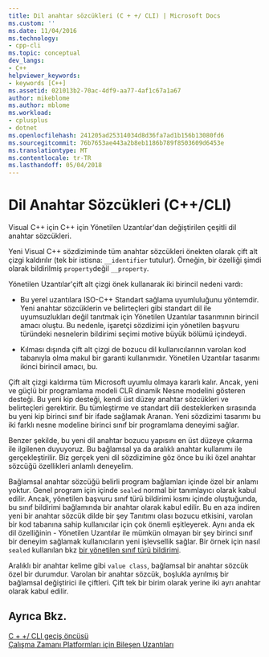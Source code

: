 ```yaml
---
title: Dil anahtar sözcükleri (C + +/ CLI) | Microsoft Docs
ms.custom: ''
ms.date: 11/04/2016
ms.technology:
- cpp-cli
ms.topic: conceptual
dev_langs:
- C++
helpviewer_keywords:
- keywords [C++]
ms.assetid: 021013b2-70ac-4df9-aa77-4af1c67a1a67
author: mikeblome
ms.author: mblome
ms.workload:
- cplusplus
- dotnet
ms.openlocfilehash: 241205ad25314034d8d36fa7ad1b156b13080fd6
ms.sourcegitcommit: 76b7653ae443a2b8eb1186b789f8503609d6453e
ms.translationtype: MT
ms.contentlocale: tr-TR
ms.lasthandoff: 05/04/2018
---
```

# <a name="language-keywords-ccli"></a>Dil Anahtar Sözcükleri (C++/CLI)
Visual C++ için C++ için Yönetilen Uzantılar'dan değiştirilen çeşitli dil anahtar sözcükleri.  
  
 Yeni Visual C++ sözdiziminde tüm anahtar sözcükleri önekten olarak çift alt çizgi kaldırılır (tek bir istisna: `__identifier` tutulur). Örneğin, bir özelliği şimdi olarak bildirilmiş `property`değil `__property`.  
  
 Yönetilen Uzantılar'çift alt çizgi önek kullanarak iki birincil nedeni vardı:  
  
-   Bu yerel uzantılara ISO-C++ Standart sağlama uyumluluğunu yöntemdir. Yeni anahtar sözcüklerin ve belirteçleri gibi standart dil ile uyumsuzlukları değil tanıtmak için Yönetilen Uzantılar tasarımının birincil amacı oluştu. Bu nedenle, işaretçi sözdizimi için yönetilen başvuru türündeki nesnelerin bildirimi seçimi motive büyük bölümü içindeydi.  
  
-   Kılması dışında çift alt çizgi de bozucu dil kullanıcılarının varolan kod tabanıyla olma makul bir garanti kullanımıdır. Yönetilen Uzantılar tasarımı ikinci birincil amacı, bu.  
  
 Çift alt çizgi kaldırma tüm Microsoft uyumlu olmaya kararlı kalır. Ancak, yeni ve güçlü bir programlama modeli CLR dinamik Nesne modelini gösteren desteği. Bu yeni kip desteği, kendi üst düzey anahtar sözcükleri ve belirteçleri gerektirir. Bu tümleştirme ve standart dili desteklerken sırasında bu yeni kip birinci sınıf bir ifade sağlamak Aranan. Yeni sözdizimi tasarımı bu iki farklı nesne modeline birinci sınıf bir programlama deneyimi sağlar.  
  
 Benzer şekilde, bu yeni dil anahtar bozucu yapısını en üst düzeye çıkarma ile ilgilenen duyuyoruz. Bu bağlamsal ya da aralıklı anahtar kullanımı ile gerçekleştirilir. Biz gerçek yeni dil sözdizimine göz önce bu iki özel anahtar sözcüğü özellikleri anlamlı deneyelim.  
  
 Bağlamsal anahtar sözcüğü belirli program bağlamları içinde özel bir anlamı yoktur. Genel program için içinde `sealed` normal bir tanımlayıcı olarak kabul edilir. Ancak, yönetilen başvuru sınıf türü bildirimi kısmı içinde oluştuğunda, bu sınıf bildirimi bağlamında bir anahtar olarak kabul edilir. Bu en aza indiren yeni bir anahtar sözcük dilde bir şey Tanıtımı olası bozucu etkisini, varolan bir kod tabanına sahip kullanıcılar için çok önemli eşitleyerek. Aynı anda ek dil özelliğinin - Yönetilen Uzantılar ile mümkün olmayan bir şey birinci sınıf bir deneyim sağlamak kullanıcıların yeni işlevsellik sağlar. Bir örnek için nasıl `sealed` kullanılan bkz [bir yönetilen sınıf türü bildirimi](../dotnet/declaration-of-a-managed-class-type.md).  
  
 Aralıklı bir anahtar kelime gibi `value class`, bağlamsal bir anahtar sözcük özel bir durumdur. Varolan bir anahtar sözcük, boşlukla ayrılmış bir bağlamsal değiştirici ile çiftleri. Çift tek bir birim olarak yerine iki ayrı anahtar olarak kabul edilir.  
  
## <a name="see-also"></a>Ayrıca Bkz.  
 [C + +/ CLI geçiş öncüsü](../dotnet/cpp-cli-migration-primer.md)   
 [Çalışma Zamanı Platformları için Bileşen Uzantıları](../windows/component-extensions-for-runtime-platforms.md)